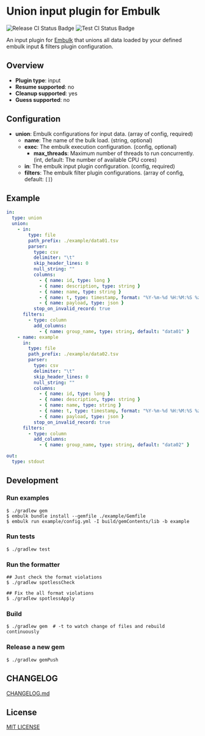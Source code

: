 # Union input plugin for Embulk
![Release CI Status Badge](https://github.com/civitaspo/embulk-output-s3_parquet/workflows/Release%20CI/badge.svg) ![Test CI Status Badge](https://github.com/civitaspo/embulk-output-s3_parquet/workflows/Test%20CI/badge.svg)

An input plugin for [Embulk](https://github.com/embulk/embulk/) that unions all data loaded by your defined embulk input & filters plugin configuration.

## Overview

* **Plugin type**: input
* **Resume supported**: no
* **Cleanup supported**: yes
* **Guess supported**: no

## Configuration

- **union**: Embulk configurations for input data. (array of config, required)
  - **name**: The name of the bulk load. (string, optional)
  - **exec**: The embulk execution configuration. (config, optional)
    - **max_threads**: Maximum number of threads to run concurrently. (int, default: The number of available CPU cores) 
  - **in**: The embulk input plugin configuration. (config, required)
  - **filters**: The embulk filter plugin configurations. (array of config, default: `[]`)

## Example

```yaml
in:
  type: union
  union:
    - in:
        type: file
        path_prefix: ./example/data01.tsv
        parser:
          type: csv
          delimiter: "\t"
          skip_header_lines: 0
          null_string: ""
          columns:
            - { name: id, type: long }
            - { name: description, type: string }
            - { name: name, type: string }
            - { name: t, type: timestamp, format: "%Y-%m-%d %H:%M:%S %z" }
            - { name: payload, type: json }
          stop_on_invalid_record: true
      filters:
        - type: column
          add_columns:
            - { name: group_name, type: string, default: "data01" }
    - name: example
      in:
        type: file
        path_prefix: ./example/data02.tsv
        parser:
          type: csv
          delimiter: "\t"
          skip_header_lines: 0
          null_string: ""
          columns:
            - { name: id, type: long }
            - { name: description, type: string }
            - { name: name, type: string }
            - { name: t, type: timestamp, format: "%Y-%m-%d %H:%M:%S %z" }
            - { name: payload, type: json }
          stop_on_invalid_record: true
      filters:
        - type: column
          add_columns:
            - { name: group_name, type: string, default: "data02" }

out:
  type: stdout
```

## Development

### Run examples

```shell
$ ./gradlew gem
$ embulk bundle install --gemfile ./example/Gemfile
$ embulk run example/config.yml -I build/gemContents/lib -b example
```

### Run tests

```shell
$ ./gradlew test
```

### Run the formatter

```shell
## Just check the format violations
$ ./gradlew spotlessCheck

## Fix the all format violations
$ ./gradlew spotlessApply
```

### Build

```shell
$ ./gradlew gem  # -t to watch change of files and rebuild continuously
```

### Release a new gem

```shell
$ ./gradlew gemPush
```

## CHANGELOG

[CHANGELOG.md](./CHANGELOG.md)

## License

[MIT LICENSE](./LICENSE)
